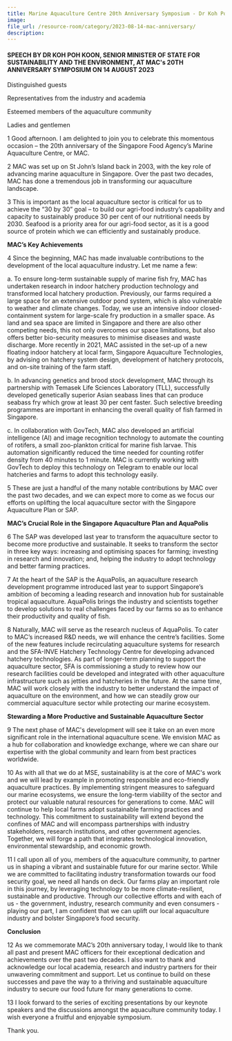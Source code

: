 ```yaml
---
title: Marine Aquaculture Centre 20th Anniversary Symposium - Dr Koh Poh Koon
image:
file_url: /resource-room/category/2023-08-14-mac-anniversary/
description:
---
```


#### SPEECH BY DR KOH POH KOON, SENIOR MINISTER OF STATE FOR SUSTAINABILITY AND THE ENVIRONMENT, AT MAC's 20TH ANNIVERSARY SYMPOSIUM ON 14 AUGUST 2023

Distinguished guests

Representatives from the industry and academia

Esteemed members of the aquaculture community

Ladies and gentlemen

1 Good afternoon. I am delighted to join you to celebrate this momentous occasion – the 20th anniversary of the Singapore Food Agency’s Marine Aquaculture Centre, or MAC.

2 MAC was set up on St John’s Island back in 2003, with the key role of advancing marine aquaculture in Singapore. Over the past two decades, MAC has done a tremendous job in transforming our aquaculture landscape.

3 This is important as the local aquaculture sector is critical for us to achieve the “30 by 30” goal – to build our agri-food industry’s capability and capacity to sustainably produce 30 per cent of our nutritional needs by 2030. Seafood is a priority area for our agri-food sector, as it is a good source of protein which we can efficiently and sustainably produce. 

**MAC’s Key Achievements**

4 Since the beginning, MAC has made invaluable contributions to the development of the local aquaculture industry. Let me name a few:

a. To ensure long-term sustainable supply of marine fish fry, MAC has undertaken research in indoor hatchery production technology and transformed local hatchery production. Previously, our farms required a large space for an extensive outdoor pond system, which is also vulnerable to weather and climate changes. Today, we use an intensive indoor closed-containment system for large-scale fry production in a smaller space. As land and sea space are limited in Singapore and there are also other competing needs, this not only overcomes our space limitations, but also offers better bio-security measures to minimise diseases and waste discharge. More recently in 2021, MAC assisted in the set-up of a new floating indoor hatchery at local farm, Singapore Aquaculture Technologies, by advising on hatchery system design, development of hatchery protocols, and on-site training of the farm staff.

b. In advancing genetics and brood stock development, MAC through its partnership with Temasek Life Sciences Laboratory (TLL), successfully developed genetically superior Asian seabass lines that can produce seabass fry which grow at least 30 per cent faster. Such selective breeding programmes are important in enhancing the overall quality of fish farmed in Singapore.

c. In collaboration with GovTech, MAC also developed an artificial intelligence (AI) and image recognition technology to automate the counting of rotifers, a small zoo-plankton critical for marine fish larvae. This automation significantly reduced the time needed for counting rotifer density from 40 minutes to 1 minute. MAC is currently working with GovTech to deploy this technology on Telegram to enable our local hatcheries and farms to adopt this technology easily.

5 These are just a handful of the many notable contributions by MAC over the past two decades, and we can expect more to come as we focus our efforts on uplifting the local aquaculture sector with the Singapore Aquaculture Plan or SAP.

**MAC’s Crucial Role in the Singapore Aquaculture Plan and AquaPolis**

6 The SAP was developed last year to transform the aquaculture sector to become more productive and sustainable. It seeks to transform the sector in three key ways: increasing and optimising spaces for farming; investing in research and innovation; and, helping the industry to adopt technology and better farming practices.

7 At the heart of the SAP is the AquaPolis, an aquaculture research development programme introduced last year to support Singapore’s ambition of becoming a leading research and innovation hub for sustainable tropical aquaculture. AquaPolis brings the industry and scientists together to develop solutions to real challenges faced by our farms so as to enhance their productivity and quality of fish.

8 Naturally, MAC will serve as the research nucleus of AquaPolis. To cater to MAC’s increased R&D needs, we will enhance the centre’s facilities. Some of the new features include recirculating aquaculture systems for research and the SFA-INVE Hatchery Technology Centre for developing advanced hatchery technologies. As part of longer-term planning to support the aquaculture sector, SFA is commissioning a study to review how our research facilities could be developed and integrated with other aquaculture infrastructure such as jetties and hatcheries in the future. At the same time, MAC will work closely with the industry to better understand the impact of aquaculture on the environment, and how we can steadily grow our commercial aquaculture sector while protecting our marine ecosystem.

**Stewarding a More Productive and Sustainable Aquaculture Sector**

9 The next phase of MAC's development will see it take on an even more significant role in the international aquaculture scene. We envision MAC as a hub for collaboration and knowledge exchange, where we can share our expertise with the global community and learn from best practices worldwide.

10 As with all that we do at MSE, sustainability is at the core of MAC's work and we will lead by example in promoting responsible and eco-friendly aquaculture practices. By implementing stringent measures to safeguard our marine ecosystems, we ensure the long-term viability of the sector and protect our valuable natural resources for generations to come. MAC will continue to help local farms adopt sustainable farming practices and technology. This commitment to sustainability will extend beyond the confines of MAC and will encompass partnerships with industry stakeholders, research institutions, and other government agencies. Together, we will forge a path that integrates technological innovation, environmental stewardship, and economic growth.

11 I call upon all of you, members of the aquaculture community, to partner us in shaping a vibrant and sustainable future for our marine sector. While we are committed to facilitating industry transformation towards our food security goal, we need all hands on deck. Our farms play an important role in this journey, by leveraging technology to be more climate-resilient, sustainable and productive. Through our collective efforts and with each of us - the government, industry, research community and even consumers - playing our part, I am confident that we can uplift our local aquaculture industry and bolster Singapore’s food security.

**Conclusion**

12 As we commemorate MAC’s 20th anniversary today, I would like to thank all past and present MAC officers for their exceptional dedication and achievements over the past two decades. I also want to thank and acknowledge our local academia, research and industry partners for their unwavering commitment and support. Let us continue to build on these successes and pave the way to a thriving and sustainable aquaculture industry to secure our food future for many generations to come.

13 I look forward to the series of exciting presentations by our keynote speakers and the discussions amongst the aquaculture community today. I wish everyone a fruitful and enjoyable symposium.

Thank you.
